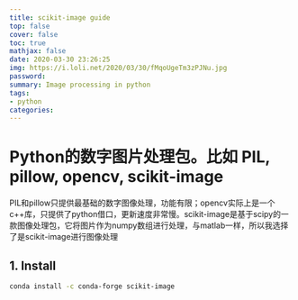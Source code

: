 ```yaml
---
title: scikit-image guide
top: false
cover: false
toc: true
mathjax: false
date: 2020-03-30 23:26:25
img: https://i.loli.net/2020/03/30/fMqoUgeTm3zPJNu.jpg
password:
summary: Image processing in python
tags:
- python
categories:
---
```


# Python的数字图片处理包。比如 PIL, pillow, opencv, scikit-image

PIL和pillow只提供最基础的数字图像处理，功能有限；opencv实际上是一个c++库，只提供了python借口，更新速度非常慢。scikit-image是基于scipy的一款图像处理包，它将图片作为numpy数组进行处理，与matlab一样，所以我选择了是scikit-image进行图像处理

## 1. Install 

```bash
conda install -c conda-forge scikit-image
```


